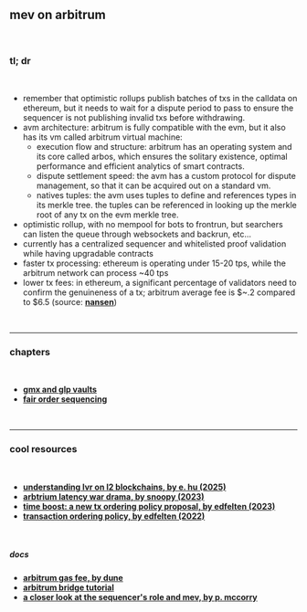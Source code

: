 ## mev on arbitrum

<br>

### tl; dr

<br>

* remember that optimistic rollups publish batches of txs in the calldata on ethereum, but it needs to wait for a dispute period to pass to ensure the sequencer is not publishing invalid txs before withdrawing.
* avm architecture: arbitrum is fully compatible with the evm, but it also has its vm called arbitrum virtual machine:
  * execution flow and structure: arbitrum has an operating system and its core called arbos, which ensures the solitary existence, optimal performance and efficient analytics of smart contracts.
  * dispute settlement speed: the avm has a custom protocol for dispute management, so that it can be acquired out on a standard vm.
  * natives tuples: the avm uses tuples to define and references types in its merkle tree. the tuples can be referenced in looking up the merkle root of any tx on the evm merkle tree. 
* optimistic rollup, with no mempool for bots to frontrun, but searchers can listen the queue through websockets and backrun, etc...
* currently has a centralized sequencer and whitelisted proof validation while having upgradable contracts
* faster tx processing: ethereum is operating under 15-20 tps, while the arbitrum network can process ~40 tps
* lower tx fees: in ethereum, a significant percentage of validators need to confirm the genuineness of a tx; arbitrum average fee is $~.2 compared to $6.5 (source: **[nansen](https://pro.nansen.ai/multichain/eth-vs-arbitrum)**)
 
<br>

----

### chapters

<br>

* **[gmx and glp vaults](gmx)**
* **[fair order sequencing](fair_ordering_sequencing)**

<br>

---

### cool resources

<br>

* **[understanding lvr on l2 blockchains, by e. hu (2025)](https://x.com/elenahoolu/status/1883634105637888030)**
* **[arbtrium latency war drama, by snoopy (2023)](https://twitter.com/snoopy_mev/status/1629283898453811200?s=20)**
* **[time boost: a new tx ordering policy proposal, by edfelten (2023)](https://research.arbitrum.io/t/time-boost-a-new-transaction-ordering-policy-proposal/8173)**
* **[transaction ordering policy, by edfelten (2022)](https://research.arbitrum.io/t/transaction-ordering-policy/127)**

<br>

##### docs

* **[arbitrum gas fee, by dune](https://dune.com/blog/fueling-gas-spells-arbitrum)**
* **[arbitrum bridge tutorial](https://arbitrum.io/bridge-tutorial/)**
* **[a closer look at the sequencer's role and mev, by p. mccorry](https://docs.google.com/presentation/d/1bU01VT7YyLXT0Bzxo0dRNYSEohmuKxY8ziErTviIsng/edit#slide=id.g1255a01e809_0_0)**
